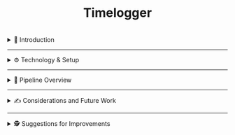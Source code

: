<div align="center">
  <h1>Timelogger</h1>
  <a href="https://www.buymeacoffee.com/VishwaGauravIn" target="_blank">
    <img alt="" src="https://skillicons.dev/icons?i=ts,dotnet,tailwind,vite,vitest,react,html" style="vertical-align:center" />
  </a>
</div>

<br/>

<details>
  <summary>👋 Introduction</summary>
  <br/>

  This project is a **Timelogger** solution built with a backend in .NET and a frontend in React. It aims to solve the following user stories:

  - **Time Tracking:** As a freelancer, I want to register how I spend time on my projects, so that I can provide my customers with an overview of my work.
  - **Invoice Accuracy:** As a freelancer, I want to get an overview of my time registrations per project, so that I can create correct invoices.
  - **Project Management:** As a freelancer, I want to sort my projects by their deadline, so that I can prioritize my work.

  From this README, you’ll find documentation to help you understand and run the project.
</details>

---

<details>
  <summary>⚙️ Technology & Setup</summary>
  <br/>

  ### 🖥 How to Run Locally

  - Clone the project.
  - In the backend, update `appsettings.Development.json` with your local MSSQL connection string.
  - Navigate to the backend project and run:
    ```bash
    dotnet ef migrations add InitialCreate
    dotnet ef database update
    dotnet run
    ```
  - In the frontend project, make sure you run node v18 or above and run:
    ```bash
    npm install
    npm run dev
    ```

  - Finally, use Swagger to create a few **Customers** so you can start testing.  
    (Note: Projects require existing customers.)

  ### 🛠 Backend

  - **.NET 8**
  - **ASP.NET Core API**
  - **xUnit** for testing
  - **Entity Framework Core**
  - **MSSQL**

  **Structure:**
  - `Controllers/`, `Services/`, `Repositories/`, `Models/`
  - All backend code is contained within one project for simplicity, structured into clean folders.

  **Tests:**
  - Includes unit and E2E tests (e.g., creating registrations and projects)

  ### 🌐 Frontend

  - **React + TailwindCSS**
  - **React Hook Form**
  - **React Query + Axios**
  - **NSwag** for API type generation
  - **Vitest + RTL** for testing

  **Structure:**
  - Organized by key functionality: registrations, projects, viewing data
  - Shared form components for reusability
  - Forms validated using React Hook Form
  - API calls typed via NSwag and handled via Axios + React Query
  - Unit tests on core components using Vitest + RTL

  ### 🗃 Database

  - **Customer** → has many **Projects**
  - **Project** → has many **Registrations**

  This clean relational structure allows you to track time for customers and projects easily.
</details>

---

<details>
  <summary>🚀 Pipeline Overview</summary>
  <br/>

  Due to time constraints, the pipeline is a **partial implementation**. What has been implemented:

  - ✅ A GitHub Action for building and testing both backend and frontend
  - 🔜 Terraform-based Infrastructure as Code for Google CLoud (WIP)
  - 🔜 NSwag type generation not yet integrated

  ### The pipeline includes:
  - Build & test job for both projects
  - Terraform to deploy resources (skeleton setup only. Minimal code example in TF database)
  - A final GitHub Action to orchestrate all deploy steps to production (mocked for now)

  ![image](https://github.com/user-attachments/assets/cab8a695-9b93-4615-8fe3-e56711d26386)

</details>

---

<details>
  <summary>✍️ Considerations and Future Work</summary>
  <br/>

  **Backend test stability:**  
  The backend tests occasionally fail in CI but pass locally. This non-determinism may be related to how the in-memory database is being shared or initialized across tests. Investigating test isolation will be my first step.

  **Architecture:**  
  The API is kept in one project for simplicity, but this can be modularized later if the project grows or we need to build an intergration to another system. For instance we could split up the backend into seperates projects such as Timelogger.API, Timelogger.Core and Timelogger.Infrastructure. In that way it would be more easy to expand the architecture with other apis etc. The frontend architecture could be seperated into more defined folders to seperate the input components and other type of needed components later on.
</details>

---

<details>
  <summary>🕵️ Suggestions for Improvements</summary>
  <br/>

  **Frontend Testing:**  
  Currently, tests only check whether components render. I'd like to add form validation tests to ensure fields are validated correctly. Since we use React Hook Form, this may require mocking, but it will significantly improve reliability.

  **Backend Testing:**  
  Build a more robust suite, especially for end-to-end tests. Currently, the E2E tests are minimal.

  **CI Improvements:**
  - Disallow direct pushes to `main`
  - Require PR reviews
  - Block merges if tests or pipelines fail

  **Others:**  
  - Add more observability to catch failures in production.
  - Add possibility to adjust registrations.
  - Add total amount of hours registrated on projects.
  - Deactivate projects instead of only deleting them. 

  
</details>
